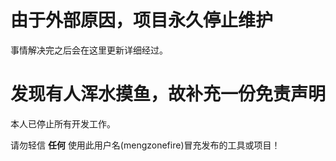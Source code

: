 # 由于外部原因，项目永久停止维护

事情解决完之后会在这里更新详细经过。

# 发现有人浑水摸鱼，故补充一份免责声明

本人已停止所有开发工作。

请勿轻信  **任何**  使用此用户名(mengzonefire)冒充发布的工具或项目！
